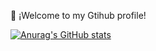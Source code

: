 🌟 ¡Welcome to my Gtihub profile!

[![Anurag's GitHub stats](https://github-readme-stats.vercel.app/api?kamdevo=anuraghazra)](https://github.com/anuraghazra/github-readme-stats)
